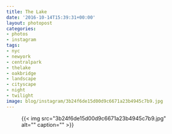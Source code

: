 ```yaml
---
title: The Lake
date: '2016-10-14T15:39:31+00:00'
layout: photopost
categories:
- photos
- instagram
tags:
- nyc
- newyork
- centralpark
- thelake
- oakbridge
- landscape
- cityscape
- night
- twilight
image: blog/instagram/3b24f6de15d00d9c6671a23b4945c7b9.jpg
---
```


<figure class="photo photo--square">
  {{< img src="3b24f6de15d00d9c6671a23b4945c7b9.jpg" alt="" caption="" >}}

</figure>



